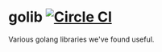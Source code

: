 # golib [![Circle CI](https://circleci.com/gh/signalfx/golib.svg?style=svg)](https://circleci.com/gh/signalfx/golib)

Various golang libraries we've found useful.
